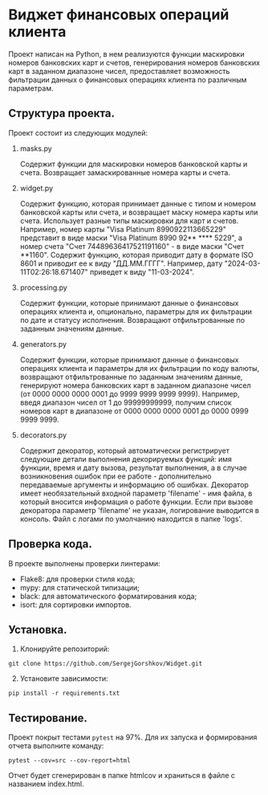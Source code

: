 # Виджет финансовых операций клиента

Проект написан на Python, в нем реализуются функции маскировки номеров банковских карт и счетов, генерирования номеров 
банковских карт в заданном диапазоне чисел, предоставляет 
возможность фильтрации данных о финансовых операциях клиента по различным параметрам.

## Структура проекта.

Проект состоит из следующих модулей:

1. masks.py

   Содержит функции для маскировки номеров банковской карты и счета. 
   Возвращает замаскированные номера карты и счета.
   
2. widget.py

   Содержит функцию, которая принимает данные с типом и номером банковской карты или счета, 
   и возвращает маску номера карты или счета. Использует разные типы маскировки для карт и счетов.
   Например, номер карты "Visa Platinum 8990922113665229" представит в виде маски "Visa Platinum 8990 92** **** 5229",
   а номер счета "Счет 74489636417521191160" - в виде маски "Счет **1160".
   Содержит функцию, которая приводит дату в формате ISO 8601 и приводит ее к виду "ДД.ММ.ГГГГ". 
   Например, дату "2024-03-11T02:26:18.671407" приведет к виду "11-03-2024".

3. processing.py

   Содержит функции, которые принимают данные о финансовых операциях клиента и, опционально, параметры для их 
   фильтрации по дате и статусу исполнения.
   Возвращают отфильтрованные по заданным значениям данные.

4. generators.py

   Содержит функции, которые принимают данные о финансовых операциях клиента и параметры для их 
   фильтрации по коду валюты, возвращают отфильтрованные по заданным значениям данные, генерируют номера 
   банковских карт в заданном диапазоне чисел (от 0000 0000 0000 0001 до 9999 9999 9999 9999). 
   Например, введя диапазон чисел от 1 до 99999999999, получим список номеров карт в диапазоне от 0000 0000 0000 0001 
   до 0000 0999 9999 9999.

5. decorators.py

   Содержит декоратор, который автоматически регистрирует следующие детали выполнения декорируемых функций: 
   имя функции, время и дату вызова, результат выполнения, а в случае возникновения ошибок при ее работе - 
   дополнительно передаваемые аргументы и информацию об ошибках.
   Декоратор имеет необязательный входной параметр 'filename' - имя файла, в который вносится информация
   о работе функции. Если при вызове декоратора параметр 'filename' не указан, логирование выводится в консоль.
   Файл с логами по умолчанию находится в папке 'logs'.

  
## Проверка кода.

В проекте выполнены проверки линтерами:
- Flake8: для проверки стиля кода;
- mypy: для статической типизации;
- black: для автоматического форматирования кода;
- isort: для сортировки импортов.

## Установка.

1. Клонируйте репозиторий:
```
git clone https://github.com/SergejGorshkov/Widget.git
```
2. Установите зависимости:
```
pip install -r requirements.txt
```

## Тестирование.

Проект покрыт тестами `pytest` на 97%. 
Для их запуска и формирования отчета выполните команду: 
```
pytest --cov=src --cov-report=html
```
Отчет будет сгенерирован в папке htmlcov и храниться в файле с названием 
index.html.